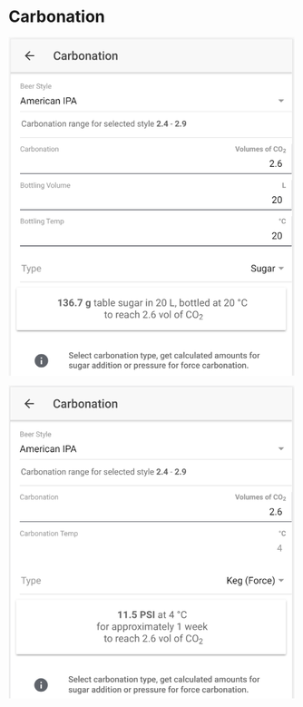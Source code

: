# Carbonation

![Calculate sugar amount when carbonating with sugar](../.gitbook/assets/image%20%2830%29.png)

![Calculate carbonation preassure when force carbonating](../.gitbook/assets/image%20%2875%29.png)

